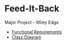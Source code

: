 # Feed-It-Back
Major Project - Wiley Edge
- [Functional Requirements](https://docs.google.com/document/d/1W2Pc8HxFLS0RZDpgy2w7-NmFQsSmLcHpgeQaxOHyDC4/edit)
- [Class Diagram](https://lucid.app/lucidchart/4e739a2b-b010-4dbd-98a9-3f0faca0b904/edit?page=HWEp-vi-RSFO&invitationId=inv_68845482-ebfe-48b4-94be-342a65ffc014#)
